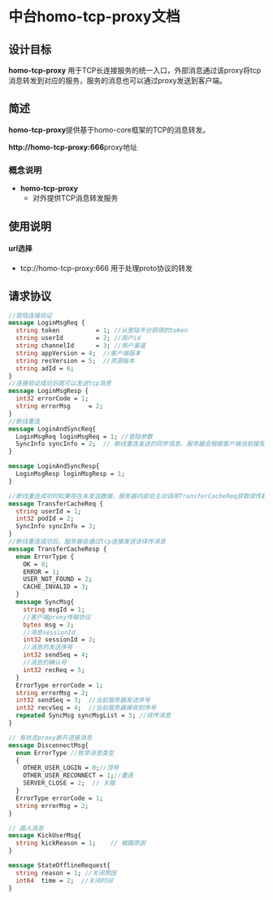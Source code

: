 # 中台homo-tcp-proxy文档
## 设计目标 
**homo-tcp-proxy**
用于TCP长连接服务的统一入口，外部消息通过该proxy将tcp消息转发到对应的服务，服务的消息也可以通过proxy发送到客户端。
## 简述

**homo-tcp-proxy**提供基于homo-core框架的TCP的消息转发。

**http://homo-tcp-proxy:666**proxy地址
  
### 概念说明 
+ **homo-tcp-proxy**
    + 对外提供TCP消息转发服务
  
## 使用说明 
 
#### url选择 
+ tcp://homo-tcp-proxy:666 用于处理proto协议的转发 
## 请求协议
```protobuf
//登陆连接验证
message LoginMsgReq {
  string token          = 1; //从登陆平台获得的token
  string userId         = 2; //用户id
  string channelId      = 3; //用户渠道
  string appVersion = 4;  //客户端版本
  string resVersion = 5;  //资源版本
  string adId = 6;
}
//连接验证成功后就可以发送tcp消息
message LoginMsgResp {
  int32 errorCode = 1;
  string errorMsg     = 2;
}
//断线重连
message LoginAndSyncReq{
  LoginMsgReq loginMsgReq = 1; //登陆参数
  SyncInfo syncInfo = 2;  // 断线重连发送的同步信息，服务器会根据客户端当前接受的包序列号，尝试将服务器发送的未被接收的数据进行补发
}

message LoginAndSyncResp{
  LoginMsgResp loginMsgResp = 1;
}

//断线重连成功时如果存在未发送数据，服务器内部会主动调用TransferCacheReq获取续传数据
message TransferCacheReq {
  string userId = 1;
  int32 podId = 2;
  SyncInfo syncInfo = 3;
}
//断线重连成功后，服务器会通过tcp连接发送该续传消息
message TransferCacheResp {
  enum ErrorType {
    OK = 0;
    ERROR = 1;
    USER_NOT_FOUND = 2;
    CACHE_INVALID = 3;
  }
  message SyncMsg{
    string msgId = 1;
    //客户端proxy传输协议
    bytes msg = 2;
    //消息sessionId
    int32 sessionId = 3;
    //消息的发送序号
    int32 sendSeq = 4;
    //消息的确认号
    int32 recReq = 5;
  }
  ErrorType errorCode = 1;
  string errorMsg = 2;
  int32 sendSeq = 3;  //当前服务器发送序号
  int32 recvSeq = 4;  //当前服务器接收到序号
  repeated SyncMsg syncMsgList = 5; //续传消息
}

// 有状态proxy断开连接消息
message DisconnectMsg{
  enum ErrorType //枚举消息类型
  {
    OTHER_USER_LOGIN = 0;//顶号
    OTHER_USER_RECONNECT = 1;//重连
    SERVER_CLOSE = 2;  // 关服
  }
  ErrorType errorCode = 1;
  string errorMsg = 2;
}

// 踢人消息
message KickUserMsg{
  string kickReason = 1;    // 被踢原因
}

message StateOfflineRequest{
  string reason = 1; //关闭原因
  int64  time = 2;  //关闭时间
}

```
 